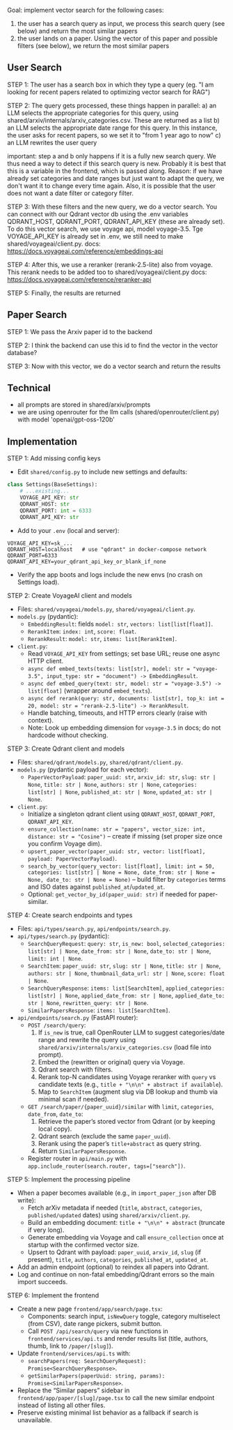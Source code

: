 
Goal: implement vector search for the following cases:
1) the user has a search query as input, we process this search query (see below) and return the most similar papers
2) the user lands on a paper. Using the vector of this paper and possible filters (see below), we return the most similar papers


## User Search

STEP 1: The user has a search box in which they type a query (eg. "I am looking for recent papers related to optimizing vector search for RAG")

STEP 2: The query gets processed, these things happen in parallel:
a) an LLM selects the appropriate categories for this query, using shared/arxiv/internals/arxiv_categories.csv. These are returned as a list
b) an LLM selects the appropriate date range for this query. In this instance, the user asks for recent papers, so we set it to "from 1 year ago to now"
c) an LLM rewrites the user query 

important: step a and b only happens if it is a fully new search query. We thus need a way to detect if this search query is new. Probably it is best that this is a variable in the frontend, which is passed along. Reason: if we have already set categories and date ranges but just want to adapt the query, we don't want it to change every time again. Also, it is possible that the user does not want a date filter or category filter. 

STEP 3: With these filters and the new query, we do a vector search. You can connect with our Qdrant vector db using the .env variables QDRANT_HOST, QDRANT_PORT, QDRANT_API_KEY (these are already set). To do this vector search, we use voyage api, model voyage-3.5. Tge VOYAGE_API_KEY is already set in .env, we still need to make shared/voyageai/client.py.
docs: https://docs.voyageai.com/reference/embeddings-api

STEP 4: After this, we use a reranker (rerank-2.5-lite) also from voyage. This rerank needs to be added too to shared/voyageai/client.py
docs: https://docs.voyageai.com/reference/reranker-api 

STEP 5: Finally, the results are returned


## Paper Search

STEP 1: We pass the Arxiv paper id to the backend

STEP 2: I think the backend can use this id to find the vector in the vector database? 

STEP 3: Now with this vector, we do a vector search and return the results

## Technical
- all prompts are stored in shared/arxiv/prompts
- we are using openrouter for the llm calls (shared/openrouter/client.py) with model 'openai/gpt-oss-120b'


## Implementation

STEP 1: Add missing config keys
- Edit `shared/config.py` to include new settings and defaults:
```python
class Settings(BaseSettings):
    # ...existing...
    VOYAGE_API_KEY: str
    QDRANT_HOST: str
    QDRANT_PORT: int = 6333
    QDRANT_API_KEY: str
```
- Add to your `.env` (local and server):
```env
VOYAGE_API_KEY=sk_...
QDRANT_HOST=localhost   # use "qdrant" in docker-compose network
QDRANT_PORT=6333
QDRANT_API_KEY=your_qdrant_api_key_or_blank_if_none
```
- Verify the app boots and logs include the new envs (no crash on Settings load).

STEP 2: Create VoyageAI client and models
- Files: `shared/voyageai/models.py`, `shared/voyageai/client.py`.
- `models.py` (pydantic):
  - `EmbeddingResult`: fields `model: str`, `vectors: list[list[float]]`.
  - `RerankItem`: `index: int`, `score: float`.
  - `RerankResult`: `model: str`, `items: list[RerankItem]`.
- `client.py`:
  - Read `VOYAGE_API_KEY` from settings; set base URL; reuse one async HTTP client.
  - `async def embed_texts(texts: list[str], model: str = "voyage-3.5", input_type: str = "document") -> EmbeddingResult`.
  - `async def embed_query(text: str, model: str = "voyage-3.5") -> list[float]` (wrapper around `embed_texts`).
  - `async def rerank(query: str, documents: list[str], top_k: int = 20, model: str = "rerank-2.5-lite") -> RerankResult`.
  - Handle batching, timeouts, and HTTP errors clearly (raise with context).
  - Note: Look up embedding dimension for `voyage-3.5` in docs; do not hardcode without checking.

STEP 3: Create Qdrant client and models
- Files: `shared/qdrant/models.py`, `shared/qdrant/client.py`.
- `models.py` (pydantic payload for each vector):
  - `PaperVectorPayload`: `paper_uuid: str`, `arxiv_id: str`, `slug: str | None`, `title: str | None`, `authors: str | None`, `categories: list[str] | None`, `published_at: str | None`, `updated_at: str | None`.
- `client.py`:
  - Initialize a singleton qdrant client using `QDRANT_HOST`, `QDRANT_PORT`, `QDRANT_API_KEY`.
  - `ensure_collection(name: str = "papers", vector_size: int, distance: str = "Cosine")` – create if missing (set proper size once you confirm Voyage dim).
  - `upsert_paper_vector(paper_uuid: str, vector: list[float], payload: PaperVectorPayload)`.
  - `search_by_vector(query_vector: list[float], limit: int = 50, categories: list[str] | None = None, date_from: str | None = None, date_to: str | None = None)` – build filter by `categories` terms and ISO dates against `published_at`/`updated_at`.
  - Optional: `get_vector_by_id(paper_uuid: str)` if needed for paper-similar.

STEP 4: Create search endpoints and types
- Files: `api/types/search.py`, `api/endpoints/search.py`.
- `api/types/search.py` (pydantic):
  - `SearchQueryRequest`: `query: str`, `is_new: bool`, `selected_categories: list[str] | None`, `date_from: str | None`, `date_to: str | None`, `limit: int | None`.
  - `SearchItem`: `paper_uuid: str`, `slug: str | None`, `title: str | None`, `authors: str | None`, `thumbnail_data_url: str | None`, `score: float | None`.
  - `SearchQueryResponse`: `items: list[SearchItem]`, `applied_categories: list[str] | None`, `applied_date_from: str | None`, `applied_date_to: str | None`, `rewritten_query: str | None`.
  - `SimilarPapersResponse`: `items: list[SearchItem]`.
- `api/endpoints/search.py` (FastAPI router):
  - `POST /search/query`:
    1) If `is_new` is true, call OpenRouter LLM to suggest categories/date range and rewrite the query using `shared/arxiv/internals/arxiv_categories.csv` (load file into prompt).
    2) Embed the (rewritten or original) query via Voyage.
    3) Qdrant search with filters.
    4) Rerank top-N candidates using Voyage reranker with `query` vs candidate texts (e.g., `title + "\n\n" + abstract if available`).
    5) Map to `SearchItem` (augment slug via DB lookup and thumb via minimal scan if needed).
  - `GET /search/paper/{paper_uuid}/similar` with `limit`, `categories`, `date_from`, `date_to`:
    1) Retrieve the paper’s stored vector from Qdrant (or by keeping local copy).
    2) Qdrant search (exclude the same `paper_uuid`).
    3) Rerank using the paper’s `title+abstract` as query string.
    4) Return `SimilarPapersResponse`.
  - Register router in `api/main.py` with `app.include_router(search.router, tags=["search"])`.

STEP 5: Implement the processing pipeline
- When a paper becomes available (e.g., in `import_paper_json` after DB write):
  - Fetch arXiv metadata if needed (`title`, `abstract`, `categories`, `published/updated` dates) using `shared/arxiv/client.py`.
  - Build an embedding document: `title + "\n\n" + abstract` (truncate if very long).
  - Generate embedding via Voyage and call `ensure_collection` once at startup with the confirmed vector size.
  - Upsert to Qdrant with payload: `paper_uuid`, `arxiv_id`, `slug` (if present), `title`, `authors`, `categories`, `published_at`, `updated_at`.
- Add an admin endpoint (optional) to reindex all papers into Qdrant.
- Log and continue on non-fatal embedding/Qdrant errors so the main import succeeds.

STEP 6: Implement the frontend
- Create a new page `frontend/app/search/page.tsx`:
  - Components: search input, `isNewQuery` toggle, category multiselect (from CSV), date range pickers, submit button.
  - Call `POST /api/search/query` via new functions in `frontend/services/api.ts` and render results list (title, authors, thumb, link to `/paper/[slug]`).
- Update `frontend/services/api.ts` with:
  - `searchPapers(req: SearchQueryRequest): Promise<SearchQueryResponse>`.
  - `getSimilarPapers(paperUuid: string, params): Promise<SimilarPapersResponse>`.
- Replace the “Similar papers” sidebar in `frontend/app/paper/[slug]/page.tsx` to call the new similar endpoint instead of listing all other files.
- Preserve existing minimal list behavior as a fallback if search is unavailable.